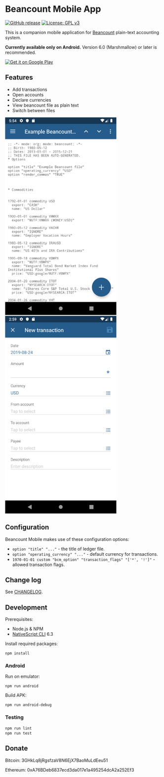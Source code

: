 # Beancount Mobile App

[![GitHub release](https://img.shields.io/github/release/xuhcc/beancount-mobile)](https://github.com/xuhcc/beancount-mobile/releases)
[![License: GPL v3](https://img.shields.io/github/license/xuhcc/beancount-mobile)](https://github.com/xuhcc/beancount-mobile/blob/HEAD/LICENSE)

This is a companion mobile application for [Beancount](http://furius.ca/beancount/) plain-text accounting system.

**Currently available only on Android.** Version 6.0 (Marshmallow) or later is recommended.

<a href="https://play.google.com/store/apps/details?id=link.beancount.mobile"><img width="200" alt="Get it on Google Play" src="https://play.google.com/intl/en_gb/badges/images/generic/en_badge_web_generic.png" /></a>

## Features

* Add transactions
* Open accounts
* Declare currencies
* View beancount file as plain text
* Switch between files

<img src="metadata/en-US/images/phoneScreenshots/screenshot_text.png" width="360"> <img src="metadata/en-US/images/phoneScreenshots/screenshot_new_txn.png" width="360">

## Configuration

Beancount Mobile makes use of these configuration options:

* `option "title" "..."` - the title of ledger file.
* `option "operating_currency" "..."` - default currency for transactions.
* `1970-01-01 custom "bcm_option" "transaction_flags" "['*', '!']"` - allowed transaction flags.

## Change log

See [CHANGELOG](CHANGELOG.md).

## Development

Prerequisites:

* Node.js & NPM
* [NativeScript CLI](https://docs.nativescript.org/angular/start/quick-setup#step-2-install-the-nativescript-cli) 6.3

Install required packages:

```
npm install
```

### Android

Run on emulator:

```
npm run android
```

Build APK:

```
npm run android-debug
```

### Testing

```
npm run lint
npm run test
```

## Donate

Bitcoin: 3GHkLq8jRgsfzaV8N6EjX7BaoMuLdEeu51

Ethereum: 0xA76BDeb6837ecd3da017e1a495254dcA2a252Ef3
